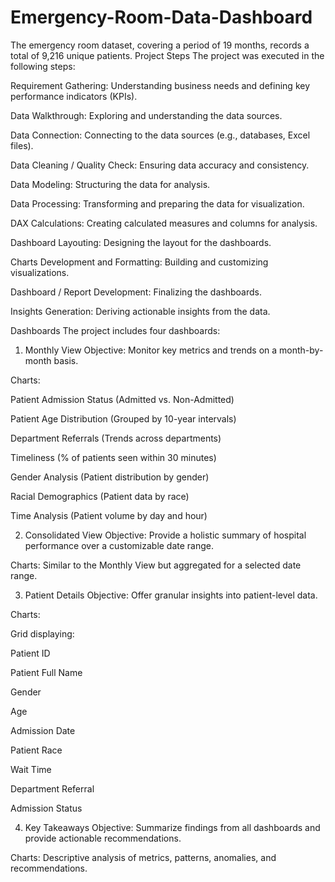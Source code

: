 # Emergency-Room-Data-Dashboard
The emergency room dataset, covering a period of 19 months, records a total of 9,216 unique patients.
Project Steps
The project was executed in the following steps:

Requirement Gathering: Understanding business needs and defining key performance indicators (KPIs).

Data Walkthrough: Exploring and understanding the data sources.

Data Connection: Connecting to the data sources (e.g., databases, Excel files).

Data Cleaning / Quality Check: Ensuring data accuracy and consistency.

Data Modeling: Structuring the data for analysis.

Data Processing: Transforming and preparing the data for visualization.

DAX Calculations: Creating calculated measures and columns for analysis.

Dashboard Layouting: Designing the layout for the dashboards.

Charts Development and Formatting: Building and customizing visualizations.

Dashboard / Report Development: Finalizing the dashboards.

Insights Generation: Deriving actionable insights from the data.

Dashboards
The project includes four dashboards:

1. Monthly View
Objective: Monitor key metrics and trends on a month-by-month basis.

Charts:

Patient Admission Status (Admitted vs. Non-Admitted)

Patient Age Distribution (Grouped by 10-year intervals)

Department Referrals (Trends across departments)

Timeliness (% of patients seen within 30 minutes)

Gender Analysis (Patient distribution by gender)

Racial Demographics (Patient data by race)

Time Analysis (Patient volume by day and hour)

2. Consolidated View
Objective: Provide a holistic summary of hospital performance over a customizable date range.

Charts: Similar to the Monthly View but aggregated for a selected date range.

3. Patient Details
Objective: Offer granular insights into patient-level data.

Charts:

Grid displaying:

Patient ID

Patient Full Name

Gender

Age

Admission Date

Patient Race

Wait Time

Department Referral

Admission Status

4. Key Takeaways
Objective: Summarize findings from all dashboards and provide actionable recommendations.

Charts: Descriptive analysis of metrics, patterns, anomalies, and recommendations.
